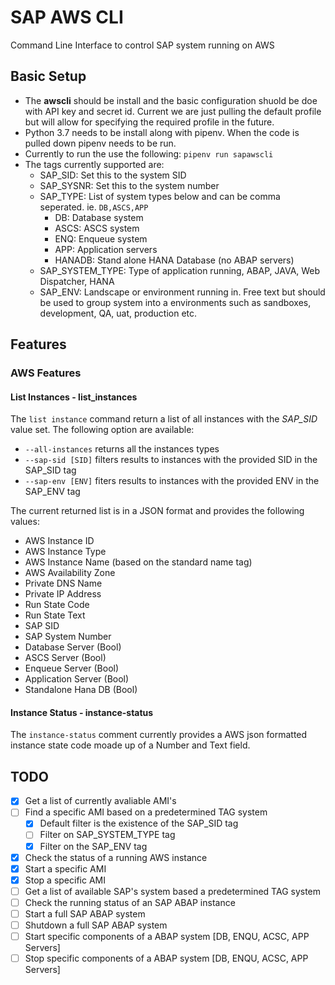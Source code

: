 # SAP AWS CLI
Command Line Interface to control SAP system running on AWS


## Basic Setup 

- The **awscli** should be install and the basic configuration shuold be doe with API key and secret id. Current we are just pulling the default profile but will allow for specifying the required profile in the future. 
- Python 3.7 needs to be install along with pipenv. When the code is pulled down pipenv needs to be run. 
- Currently to run the use the following: `pipenv run sapawscli`
- The tags currently supported are:
  - SAP_SID: Set this to the system SID 
  - SAP_SYSNR: Set this to the system number
  - SAP_TYPE: List of system types below and can be comma seperated. ie. `DB,ASCS,APP`
    - DB: Database system 
    - ASCS: ASCS system 
    - ENQ: Enqueue system 
    - APP: Application servers
    - HANADB: Stand alone HANA Database (no ABAP servers) 
  - SAP_SYSTEM_TYPE: Type of application running, ABAP, JAVA, Web Dispatcher, HANA
  - SAP_ENV: Landscape or environment running in. Free text but should be used to group system into a environments such as sandboxes, development, QA, uat, production etc. 
    
## Features

### AWS Features
#### List Instances - list_instances
The `list instance` command return a list of all instances with the _SAP_SID_ value set. The following option are available:

 - `--all-instances` returns all the instances types
 - `--sap-sid [SID]` filters results to instances with the provided SID in the SAP_SID tag
 - `--sap-env [ENV]` fiters results to instances with the provided ENV in the SAP_ENV tag
 

The current returned list is in a JSON format and provides the following values: 
- AWS Instance ID
- AWS Instance Type 
- AWS Instance Name (based on the standard name tag)
- AWS Availability Zone
- Private DNS Name 
- Private IP Address
- Run State Code  
- Run State Text 
- SAP SID
- SAP System Number 
- Database Server (Bool)
- ASCS Server (Bool)
- Enqueue Server (Bool)
- Application Server (Bool)
- Standalone Hana DB (Bool)

#### Instance Status - instance-status
The `instance-status` comment currently provides a AWS json formatted instance state code moade up of a Number and Text field. 
     
## TODO

- [X] Get a list of currently avaliable AMI's
- [ ] Find a specific AMI based on a predetermined TAG system
  - [X] Default filter is the existence of the SAP_SID tag
  - [ ] Filter on SAP_SYSTEM_TYPE tag
  - [X] Filter on the SAP_ENV tag
- [X] Check the status of a running AWS instance
- [X] Start a specific AMI
- [X] Stop a specific AMI
- [ ] Get a list of available SAP's system based a predetermined TAG system
- [ ] Check the running status of an SAP ABAP instance
- [ ] Start a full SAP ABAP system
- [ ] Shutdown a full SAP ABAP system
- [ ] Start specific components of a ABAP system [DB, ENQU, ACSC, APP Servers]
- [ ] Stop specific components of a ABAP system [DB, ENQU, ACSC, APP Servers]
